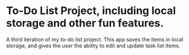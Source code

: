# To-Do List Project, including local storage and other fun features.
A third iteration of my to-do list project. This app saves the items in local storage, and gives the user the ability to edit and update task list items. 



